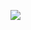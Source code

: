 ![](http://www.plantuml.com/plantuml/proxy?cache=no&src=https://raw.githubusercontent.com/oleksandrblazhko/ai203-veselkova/laboratory-work-7/2-SoftwareDesign/2.7-PlantUML/UML-ConceptClasses.puml)
